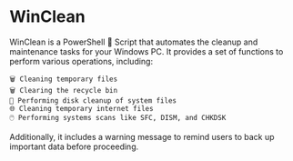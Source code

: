 # WinClean

WinClean is a PowerShell 🧹 Script that automates the cleanup and maintenance tasks for your Windows PC. It provides a set of functions to perform various operations, including:

    🗑️ Cleaning temporary files 
    🗑️ Clearing the recycle bin 
    💾 Performing disk cleanup of system files 
    🌐 Cleaning temporary internet files 
    🖱️ Performing systems scans like SFC, DISM, and CHKDSK

Additionally, it includes a warning message to remind users to back up important data before proceeding. 


